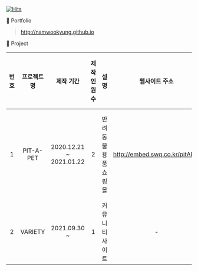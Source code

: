 [![Hits](https://hits.seeyoufarm.com/api/count/incr/badge.svg?url=https%3A%2F%2Fgithub.com%2Fnamwookyung&count_bg=%23FFC000&title_bg=%23555555&icon=&icon_color=%23E7E7E7&title=hits&edge_flat=false)](https://hits.seeyoufarm.com)

🌱 Portfolio
 > <http://namwookyung.github.io>

🌱 Project

| 번호| 프로젝트명 | 제작 기간 | 제작 인원 수| 설명 | 웹사이트 주소| 향후 추가 기능|
|:---:|:---:|:---:|:---:|:---:|:---:|:---:|
| 1 | PIT-A-PET | 2020.12.21 ~ 2021.01.22 | 2 | 반려동물 용품 쇼핑몰 | http://embed.swq.co.kr/pitAPet | 장바구니 상품 결제 기능 |
| 2 | VARIETY | 2021.09.30 ~ | 1 | 커뮤니티 사이트 | - | - |

<!--
**namwookyung/namwookyung** is a ✨ _special_ ✨ repository because its `README.md` (this file) appears on your GitHub profile.

Here are some ideas to get you started:

- 🔭 I’m currently working on ...
- 🌱 I’m currently learning ...
- 👯 I’m looking to collaborate on ...
- 🤔 I’m looking for help with ...
- 💬 Ask me about ...
- 📫 How to reach me: ...
- 😄 Pronouns: ...
- ⚡ Fun fact: ...
-->
